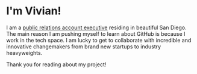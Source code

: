 # I'm Vivian!

I am a [public relations account executive](https://www.linkedin.com/in/vivianthaonguyen/) residing in beautiful San Diego. The main reason I am pushing myself to learn about GitHub is because I work in the tech space. I am lucky to get to collaborate with incredible and innovative changemakers from brand new startups to industry heavyweights.

Thank you for reading about my project!

